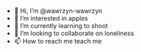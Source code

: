 - 👋 Hi, I’m @wawrzyn-wawrzyn
- 👀 I’m interested in apples
- 🌱 I’m currently learning to shoot
- 💞️ I’m looking to collaborate on loneliness
- 📫 How to reach me teach me

<!---
wawrzyn-wawrzyn/wawrzyn-wawrzyn is a ✨ special ✨ repository because its `README.md` (this file) appears on your GitHub profile.
You can click the Preview link to take a look at your changes.
--->
